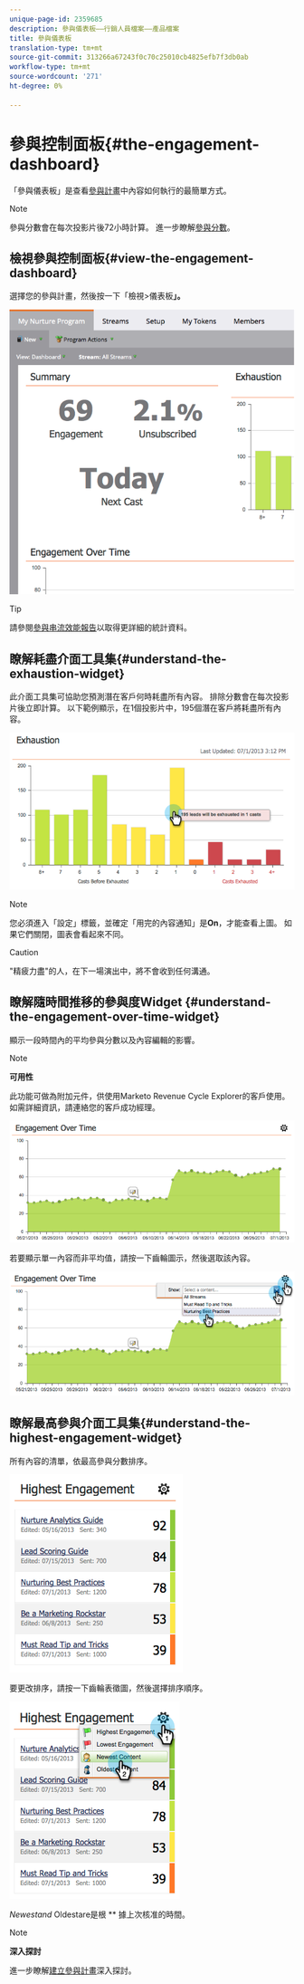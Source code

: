 ```yaml
---
unique-page-id: 2359685
description: 參與儀表板——行銷人員檔案——產品檔案
title: 參與儀表板
translation-type: tm+mt
source-git-commit: 313266a67243f0c70c25010cb4825efb7f3db0ab
workflow-type: tm+mt
source-wordcount: '271'
ht-degree: 0%

---
```



# 參與控制面板{#the-engagement-dashboard}

「參與儀表板」是查看[參與計畫](http://docs.marketo.com/display/docs/drip+nurturing)中內容如何執行的最簡單方式。

>[!NOTE]
>
>參與分數會在每次投影片後72小時計算。 進一步瞭解[參與分數](understanding-the-engagement-score.md)。

## 檢視參與控制面板{#view-the-engagement-dashboard}

選擇您的參與計畫，然後按一下「檢視>儀表板&#x200B;**」。**

![](assets/image2014-9-15-16-3a42-3a41.png)

>[!TIP]
>
>請參閱[參與串流效能報告](engagement-stream-performance-report.md)以取得更詳細的統計資料。

## 瞭解耗盡介面工具集{#understand-the-exhaustion-widget}

此介面工具集可協助您預測潛在客戶何時耗盡所有內容。 排除分數會在每次投影片後立即計算。 以下範例顯示，在1個投影片中，195個潛在客戶將耗盡所有內容。

![](assets/image2014-9-15-16-3a45-3a10.png)

>[!NOTE]
>
>您必須進入「設定」標籤，並確定「用完的內容通知」是&#x200B;**On**，才能查看上圖。 如果它們關閉，圖表會看起來不同。

>[!CAUTION]
>
>&quot;精疲力盡&quot;的人，在下一場演出中，將不會收到任何溝通。

## 瞭解隨時間推移的參與度Widget {#understand-the-engagement-over-time-widget}

顯示一段時間內的平均參與分數以及內容編輯的影響。

>[!NOTE]
>
>**可用性**
>
>此功能可做為附加元件，供使用Marketo Revenue Cycle Explorer的客戶使用。 如需詳細資訊，請連絡您的客戶成功經理。

![](assets/image2014-9-15-16-3a45-3a50.png)

若要顯示單一內容而非平均值，請按一下齒輪圖示，然後選取該內容。

![](assets/image2014-9-15-16-3a46-3a45.png)

## 瞭解最高參與介面工具集{#understand-the-highest-engagement-widget}

所有內容的清單，依最高參與分數排序。

![](assets/image2014-9-15-16-3a46-3a54.png)

要更改排序，請按一下齒輪表徵圖，然後選擇排序順序。

![](assets/image2014-9-15-16-3a46-3a58.png)

*Newestand* Oldestare是根 ** 據上次核准的時間。

>[!NOTE]
>
>**深入探討**
>
>進一步瞭解[建立參與計畫](../../../../product-docs/email-marketing/drip-nurturing/creating-an-engagement-program/create-an-engagement-program.md)深入探討。

